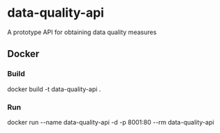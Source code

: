 # data-quality-api
A prototype API for obtaining data quality measures

## Docker

### Build
docker build -t data-quality-api .

### Run
docker run --name data-quality-api -d -p 8001:80 --rm data-quality-api
